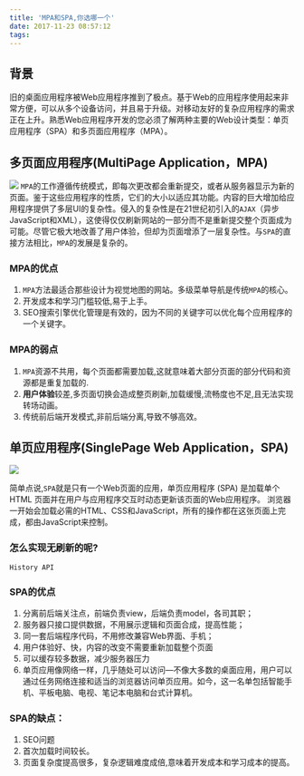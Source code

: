 ```yaml
---
title: 'MPA和SPA,你选哪一个'
date: 2017-11-23 08:57:12
tags:
---
```


## 背景
旧的桌面应用程序被Web应用程序推到了极点。基于Web的应用程序使用起来非常方便，可以从多个设备访问，并且易于升级。对移动友好的复杂应用程序的需求正在上升。熟悉Web应用程序开发的您必须了解两种主要的Web设计类型：单页应用程序（SPA）和多页面应用程序（MPA）。


## 多页面应用程序(MultiPage Application，MPA)


![](https://user-gold-cdn.xitu.io/2017/11/17/15fc93684b5f10e1?imageView2/0/w/1280/h/960/format/webp/ignore-error/1)
`MPA`的工作遵循传统模式，即每次更改都会重新提交，或者从服务器显示为新的页面。鉴于这些应用程序的性质，它们的大小以适应其功能。内容的巨大增加给应用程序提供了多层UI的复杂性。侵入的复杂性是在21世纪初引入的`AJAX`（异步JavaScript和XML），这使得仅仅刷新网站的一部分而不是重新提交整个页面成为可能。尽管它极大地改善了用户体验，但却为页面增添了一层复杂性。与`SPA`的直接方法相比，`MPA`的发展是复杂的。

### MPA的优点

1. `MPA`方法最适合那些设计为视觉地图的网站。多级菜单导航是传统`MPA`的核心。
2. 开发成本和学习门槛较低,易于上手。
3. SEO搜索引擎优化管理是有效的，因为不同的关键字可以优化每个应用程序的一个关键字。

### MPA的弱点

1. `MPA`资源不共用，每个页面都需要加载,这就意味着大部分页面的部分代码和资源都是重复加载的.
2. **用户体验**较差,多页面切换会造成整页刷新,加载缓慢,流畅度也不足,且无法实现转场动画。
3. 传统前后端开发模式,非前后端分离,导致不够高效。



## 单页应用程序(SinglePage Web Application，SPA)

![](https://user-gold-cdn.xitu.io/2017/11/17/15fc93562b418a6e?imageView2/0/w/1280/h/960/format/webp/ignore-error/1)

简单点说,`SPA`就是只有一个Web页面的应用，单页应用程序 (SPA) 是加载单个HTML 页面并在用户与应用程序交互时动态更新该页面的Web应用程序。 浏览器一开始会加载必需的HTML、CSS和JavaScript，所有的操作都在这张页面上完成，都由JavaScript来控制。

### 怎么实现无刷新的呢?
`History API`




### SPA的优点
1. 分离前后端关注点，前端负责view，后端负责model，各司其职； 
2. 服务器只接口提供数据，不用展示逻辑和页面合成，提高性能； 
3. 同一套后端程序代码，不用修改兼容Web界面、手机； 
4. 用户体验好、快，内容的改变不需要重新加载整个页面 
5. 可以缓存较多数据，减少服务器压力 
6. 单页应用像网络一样，几乎随处可以访问—不像大多数的桌面应用，用户可以通过任务网络连接和适当的浏览器访问单页应用。如今，这一名单包括智能手机、平板电脑、电视、笔记本电脑和台式计算机。 



### SPA的缺点： 
1. SEO问题
2. 首次加载时间较长。 
3. 页面复杂度提高很多，复杂逻辑难度成倍,意味着开发成本和学习成本的提高。
